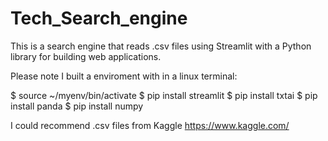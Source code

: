 # Tech_Search_engine
This is a search engine that reads .csv files using Streamlit with a Python library for building web applications. 

Please note I built a enviroment with in a linux terminal:

$ source ~/myenv/bin/activate
$ pip install streamlit
$ pip install txtai
$ pip install panda
$ pip install numpy

I could recommend .csv files from Kaggle 
https://www.kaggle.com/


